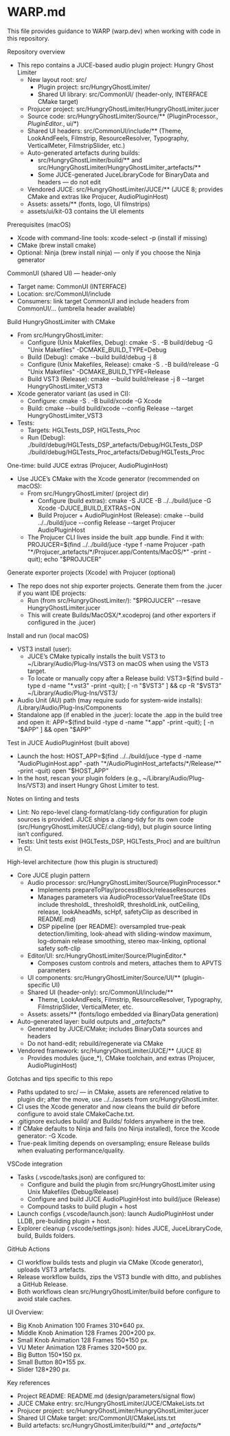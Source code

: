 # WARP.md

This file provides guidance to WARP (warp.dev) when working with code in this repository.

Repository overview
- This repo contains a JUCE-based audio plugin project: Hungry Ghost Limiter
  - New layout root: src/
    - Plugin project: src/HungryGhostLimiter/
    - Shared UI library: src/CommonUI/ (header-only, INTERFACE CMake target)
  - Projucer project: src/HungryGhostLimiter/HungryGhostLimiter.jucer
  - Source code: src/HungryGhostLimiter/Source/** (PluginProcessor.*, PluginEditor.*, ui/*)
  - Shared UI headers: src/CommonUI/include/** (Theme, LookAndFeels, Filmstrip, ResourceResolver, Typography, VerticalMeter, FilmstripSlider, etc.)
  - Auto-generated artefacts during builds:
    - src/HungryGhostLimiter/build/** and src/HungryGhostLimiter/HungryGhostLimiter_artefacts/**
    - Some JUCE-generated JuceLibraryCode for BinaryData and headers — do not edit
  - Vendored JUCE: src/HungryGhostLimiter/JUCE/** (JUCE 8; provides CMake and extras like Projucer, AudioPluginHost)
  - Assets: assets/** (fonts, logo, UI filmstrips)
  - assets/ui/kit-03 contains the UI elements

Prerequisites (macOS)
- Xcode with command-line tools: xcode-select -p (install if missing)
- CMake (brew install cmake)
- Optional: Ninja (brew install ninja) — only if you choose the Ninja generator

CommonUI (shared UI) — header-only
- Target name: CommonUI (INTERFACE)
- Location: src/CommonUI/include
- Consumers: link target CommonUI and include headers from CommonUI/... (umbrella header available)

Build HungryGhostLimiter with CMake
- From src/HungryGhostLimiter:
  - Configure (Unix Makefiles, Debug):
    cmake -S . -B build/debug -G "Unix Makefiles" -DCMAKE_BUILD_TYPE=Debug
  - Build (Debug):
    cmake --build build/debug -j 8
  - Configure (Unix Makefiles, Release):
    cmake -S . -B build/release -G "Unix Makefiles" -DCMAKE_BUILD_TYPE=Release
  - Build VST3 (Release):
    cmake --build build/release -j 8 --target HungryGhostLimiter_VST3
- Xcode generator variant (as used in CI):
  - Configure:
    cmake -S . -B build/xcode -G Xcode
  - Build:
    cmake --build build/xcode --config Release --target HungryGhostLimiter_VST3
- Tests:
  - Targets: HGLTests_DSP, HGLTests_Proc
  - Run (Debug):
    ./build/debug/HGLTests_DSP_artefacts/Debug/HGLTests_DSP
    ./build/debug/HGLTests_Proc_artefacts/Debug/HGLTests_Proc

One-time: build JUCE extras (Projucer, AudioPluginHost)
- Use JUCE’s CMake with the Xcode generator (recommended on macOS):
  - From src/HungryGhostLimiter/ (project dir)
    - Configure (build extras):
      cmake -S JUCE -B ../../build/juce -G Xcode -DJUCE_BUILD_EXTRAS=ON
    - Build Projucer + AudioPluginHost (Release):
      cmake --build ../../build/juce --config Release --target Projucer AudioPluginHost
  - The Projucer CLI lives inside the built .app bundle. Find it with:
      PROJUCER=$(find ../../build/juce -type f -name Projucer -path "*/Projucer_artefacts/*/Projucer.app/Contents/MacOS/*" -print -quit); echo "$PROJUCER"

Generate exporter projects (Xcode) with Projucer (optional)
- The repo does not ship exporter projects. Generate them from the .jucer if you want IDE projects:
  - Run (from src/HungryGhostLimiter/):
      "$PROJUCER" --resave HungryGhostLimiter.jucer
  - This will create Builds/MacOSX/*.xcodeproj (and other exporters if configured in the .jucer)

Install and run (local macOS)
- VST3 install (user):
  - JUCE’s CMake typically installs the built VST3 to ~/Library/Audio/Plug-Ins/VST3 on macOS when using the VST3 target.
  - To locate or manually copy after a Release build:
    VST3=$(find build -type d -name "*.vst3" -print -quit); [ -n "$VST3" ] && cp -R "$VST3" ~/Library/Audio/Plug-Ins/VST3/
- Audio Unit (AU) path (may require sudo for system-wide installs):
  /Library/Audio/Plug-Ins/Components
- Standalone app (if enabled in the .jucer): locate the .app in the build tree and open it:
  APP=$(find build -type d -name "*.app" -print -quit); [ -n "$APP" ] && open "$APP"

Test in JUCE AudioPluginHost (built above)
- Launch the host:
    HOST_APP=$(find ../../build/juce -type d -name "AudioPluginHost.app" -path "*/AudioPluginHost_artefacts/*/Release/*" -print -quit)
    open "$HOST_APP"
- In the host, rescan your plugin folders (e.g., ~/Library/Audio/Plug-Ins/VST3) and insert Hungry Ghost Limiter to test.

Notes on linting and tests
- Lint: No repo-level clang-format/clang-tidy configuration for plugin sources is provided. JUCE ships a .clang-tidy for its own code (src/HungryGhostLimiter/JUCE/.clang-tidy), but plugin source linting isn’t configured.
- Tests: Unit tests exist (HGLTests_DSP, HGLTests_Proc) and are built/run in CI.

High-level architecture (how this plugin is structured)
- Core JUCE plugin pattern
  - Audio processor: src/HungryGhostLimiter/Source/PluginProcessor.*
    - Implements prepareToPlay/processBlock/releaseResources
    - Manages parameters via AudioProcessorValueTreeState (IDs include thresholdL, thresholdR, thresholdLink, outCeiling, release, lookAheadMs, scHpf, safetyClip as described in README.md)
    - DSP pipeline (per README): oversampled true-peak detection/limiting, look-ahead with sliding-window maximum, log-domain release smoothing, stereo max-linking, optional safety soft-clip
  - Editor/UI: src/HungryGhostLimiter/Source/PluginEditor.*
    - Composes custom controls and meters, attaches them to APVTS parameters
  - UI components: src/HungryGhostLimiter/Source/UI/** (plugin-specific UI)
  - Shared UI (header-only): src/CommonUI/include/**
    - Theme, LookAndFeels, Filmstrip, ResourceResolver, Typography, FilmstripSlider, VerticalMeter, etc.
  - Assets: assets/** (fonts/logo embedded via BinaryData generation)
- Auto-generated layer: build outputs and *_artefacts/**
  - Generated by JUCE/CMake; includes BinaryData sources and headers
  - Do not hand-edit; rebuild/regenerate via CMake
- Vendored framework: src/HungryGhostLimiter/JUCE/** (JUCE 8)
  - Provides modules (juce_*), CMake toolchain, and extras (Projucer, AudioPluginHost)

Gotchas and tips specific to this repo
- Paths updated to src/ — in CMake, assets are referenced relative to plugin dir; after the move, use ../../assets from src/HungryGhostLimiter.
- CI uses the Xcode generator and now cleans the build dir before configure to avoid stale CMakeCache.txt.
- .gitignore excludes build/ and Builds/ folders anywhere in the tree.
- If CMake defaults to Ninja and fails (no Ninja installed), force the Xcode generator: -G Xcode.
- True-peak limiting depends on oversampling; ensure Release builds when evaluating performance/quality.

VSCode integration
- Tasks (.vscode/tasks.json) are configured to:
  - Configure and build the plugin from src/HungryGhostLimiter using Unix Makefiles (Debug/Release)
  - Configure and build JUCE AudioPluginHost into build/juce (Release)
  - Compound tasks to build plugin + host
- Launch configs (.vscode/launch.json): launch AudioPluginHost under LLDB, pre-building plugin + host.
- Explorer cleanup (.vscode/settings.json): hides JUCE, JuceLibraryCode, build, Builds folders.

GitHub Actions
- CI workflow builds tests and plugin via CMake (Xcode generator), uploads VST3 artefacts.
- Release workflow builds, zips the VST3 bundle with ditto, and publishes a GitHub Release.
- Both workflows clean src/HungryGhostLimiter/build before configure to avoid stale caches.

UI Overview:
- Big Knob Animation 100 Frames 310*640 px.
- Middle Knob Animation 128 Frames 200*200 px.
- Small Knob Animation 128 Frames 150*150 px.
- VU Meter Animation 128 Frames 320*500 px.
- Big Button 150*150 px.
- Small Button 80*155 px.
- Slider 128*290 px.

Key references
- Project README: README.md (design/parameters/signal flow)
- JUCE CMake entry: src/HungryGhostLimiter/JUCE/CMakeLists.txt
- Projucer project: src/HungryGhostLimiter/HungryGhostLimiter.jucer
- Shared UI CMake target: src/CommonUI/CMakeLists.txt
- Build artefacts: src/HungryGhostLimiter/build/** and *_artefacts/**

